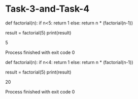 # Task-3-and-Task-4
def factorial(n):
    if n<5:
        return 1
    else:
        return n * (factorial(n-1))


result = factorial(5)
print(result)

5

Process finished with exit code 0

def factorial(n):
    if n<4:
        return 1
    else:
        return n * (factorial(n-1))


result = factorial(5)
print(result)


20

Process finished with exit code 0
